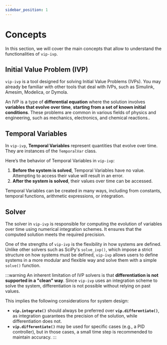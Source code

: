 ```yaml
---
sidebar_position: 1
---
```


# Concepts

In this section, we will cover the main concepts that allow to understand the functionalities of `vip-ivp`.

## Initial Value Problem (IVP)

`vip-ivp` is a tool designed for solving Initial Value Problems (IVPs). You may already be familiar with other tools that deal with IVPs, such as Simulink, Amesim, Modelica, or Dymola.

An IVP is a type of **differential equation** where the solution involves **variables that evolve over time**, **starting from a set of known initial conditions**. These problems are common in various fields of physics and engineering, such as mechanics, electronics, and chemical reactions..

## Temporal Variables

In `vip-ivp`, **Temporal Variables** represent quantities that evolve over time. They are instances of the `TemporalVar` class.

Here’s the behavior of Temporal Variables in `vip-ivp`:

1. **Before the system is solved**, Temporal Variables have no value. Attempting to access their value will result in an error.
2. **After the system is solved**, their values over time can be accessed.

Temporal Variables can be created in many ways, including from constants, temporal functions, arithmetic expressions, or integration.


## Solver

The solver in `vip-ivp` is responsible for computing the evolution of variables over time using numerical integration schemes. It ensures that the computed solution meets the required precision.

One of the strengths of `vip-ivp` is the flexibility in how systems are defined. Unlike other solvers such as SciPy's `solve_ivp()`, which impose a strict structure on how systems must be defined, `vip-ivp` allows users to define systems in a more modular and flexible way and solve them with a simple `solve()` function.

:::warning
An inherent limitation of IVP solvers is that **differentiation is not supported in a "clean" way**. Since `vip-ivp` uses an integration scheme to solve the system, differentiation is not possible without relying on past values.

This implies the following considerations for system design:
- **`vip.integrate()`** should always be preferred over **`vip.differentiate()`**, as integration guarantees the precision of the solution, while differentiation does not.
- **`vip.differentiate()`** may be used for specific cases (e.g., a PID controller), but in those cases, a small time step is recommended to maintain accuracy.
:::
